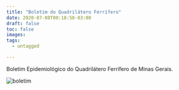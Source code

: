 ```yaml
---
title: "Boletim do Quadrilátero Ferrífero"
date: 2020-07-08T00:18:58-03:00
draft: false
toc: false
images:
tags: 
  - untagged

---
```


Boletim Epidemiológico do Quadrilátero Ferrífero de Minas Gerais.

![boletim](/quad08_07.jpg)


